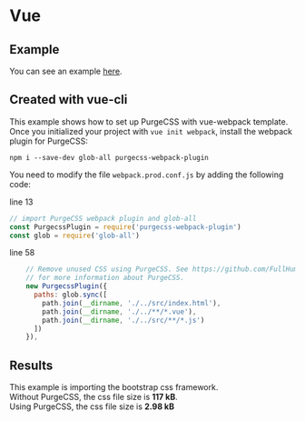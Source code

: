 # Vue

## Example

You can see an example [here](https://github.com/FullHuman/purgecss/tree/master/examples/with-vue/).

## Created with vue-cli

This example shows how to set up PurgeCSS with vue-webpack template.  
Once you initialized your project with `vue init webpack`, install the webpack plugin for PurgeCSS:

```text
npm i --save-dev glob-all purgecss-webpack-plugin
```

You need to modify the file `webpack.prod.conf.js` by adding the following code:

line 13

```javascript
// import PurgeCSS webpack plugin and glob-all
const PurgecssPlugin = require('purgecss-webpack-plugin')
const glob = require('glob-all')
```

line 58

```javascript
    // Remove unused CSS using PurgeCSS. See https://github.com/FullHuman/purgecss
    // for more information about PurgeCSS.
    new PurgecssPlugin({
      paths: glob.sync([
        path.join(__dirname, './../src/index.html'),
        path.join(__dirname, './../**/*.vue'),
        path.join(__dirname, './../src/**/*.js')
      ])
    }),
```

## Results

This example is importing the bootstrap css framework.  
Without PurgeCSS, the css file size is **117 kB**.  
Using PurgeCSS, the css file size is **2.98 kB**

